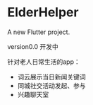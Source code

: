 # ElderHelper
A new Flutter project.

version0.0 开发中

针对老人日常生活的app：
- 词云展示当日新闻关键词
- 同城社交活动发起、参与
- 兴趣聊天室